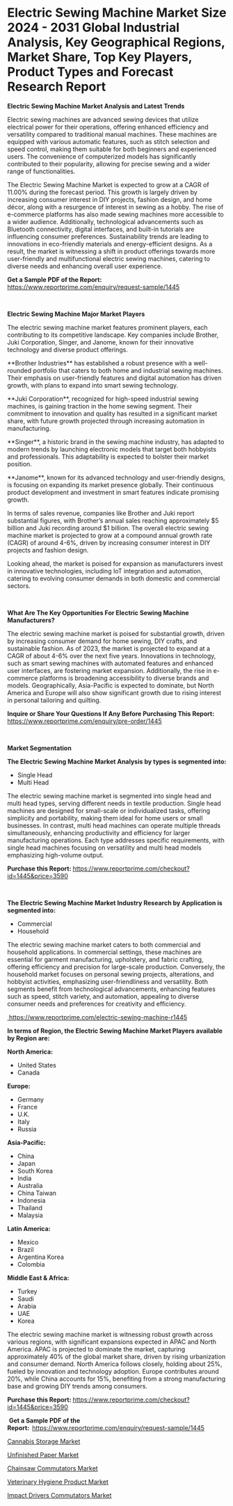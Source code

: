 <p><h1>Electric Sewing Machine Market Size 2024 - 2031 Global Industrial Analysis, Key Geographical Regions, Market Share, Top Key Players, Product Types and Forecast Research Report</h1></p><p><strong>Electric Sewing Machine Market Analysis and Latest Trends</strong></p>
<p><p>Electric sewing machines are advanced sewing devices that utilize electrical power for their operations, offering enhanced efficiency and versatility compared to traditional manual machines. These machines are equipped with various automatic features, such as stitch selection and speed control, making them suitable for both beginners and experienced users. The convenience of computerized models has significantly contributed to their popularity, allowing for precise sewing and a wider range of functionalities.</p><p>The Electric Sewing Machine Market is expected to grow at a CAGR of 11.00% during the forecast period. This growth is largely driven by increasing consumer interest in DIY projects, fashion design, and home décor, along with a resurgence of interest in sewing as a hobby. The rise of e-commerce platforms has also made sewing machines more accessible to a wider audience. Additionally, technological advancements such as Bluetooth connectivity, digital interfaces, and built-in tutorials are influencing consumer preferences. Sustainability trends are leading to innovations in eco-friendly materials and energy-efficient designs. As a result, the market is witnessing a shift in product offerings towards more user-friendly and multifunctional electric sewing machines, catering to diverse needs and enhancing overall user experience.</p></p>
<p><strong>Get a Sample PDF of the Report:&nbsp;</strong> <a href="https://www.reportprime.com/enquiry/request-sample/1445">https://www.reportprime.com/enquiry/request-sample/1445</a></p>
<p>&nbsp;</p>
<p><strong>Electric Sewing Machine Major Market Players</strong></p>
<p><p>The electric sewing machine market features prominent players, each contributing to its competitive landscape. Key companies include Brother, Juki Corporation, Singer, and Janome, known for their innovative technology and diverse product offerings.</p><p>**Brother Industries** has established a robust presence with a well-rounded portfolio that caters to both home and industrial sewing machines. Their emphasis on user-friendly features and digital automation has driven growth, with plans to expand into smart sewing technology. </p><p>**Juki Corporation**, recognized for high-speed industrial sewing machines, is gaining traction in the home sewing segment. Their commitment to innovation and quality has resulted in a significant market share, with future growth projected through increasing automation in manufacturing.</p><p>**Singer**, a historic brand in the sewing machine industry, has adapted to modern trends by launching electronic models that target both hobbyists and professionals. This adaptability is expected to bolster their market position. </p><p>**Janome**, known for its advanced technology and user-friendly designs, is focusing on expanding its market presence globally. Their continuous product development and investment in smart features indicate promising growth.</p><p>In terms of sales revenue, companies like Brother and Juki report substantial figures, with Brother’s annual sales reaching approximately $5 billion and Juki recording around $1 billion. The overall electric sewing machine market is projected to grow at a compound annual growth rate (CAGR) of around 4-6%, driven by increasing consumer interest in DIY projects and fashion design.</p><p>Looking ahead, the market is poised for expansion as manufacturers invest in innovative technologies, including IoT integration and automation, catering to evolving consumer demands in both domestic and commercial sectors.</p></p>
<p>&nbsp;</p>
<p><strong>What Are The Key Opportunities For Electric Sewing Machine Manufacturers?</strong></p>
<p><p>The electric sewing machine market is poised for substantial growth, driven by increasing consumer demand for home sewing, DIY crafts, and sustainable fashion. As of 2023, the market is projected to expand at a CAGR of about 4-6% over the next five years. Innovations in technology, such as smart sewing machines with automated features and enhanced user interfaces, are fostering market expansion. Additionally, the rise in e-commerce platforms is broadening accessibility to diverse brands and models. Geographically, Asia-Pacific is expected to dominate, but North America and Europe will also show significant growth due to rising interest in personal tailoring and quilting.</p></p>
<p><strong>Inquire or Share Your Questions If Any Before Purchasing This Report:</strong> <a href="https://www.reportprime.com/enquiry/pre-order/1445">https://www.reportprime.com/enquiry/pre-order/1445</a></p>
<p>&nbsp;</p>
<p><strong>Market Segmentation</strong></p>
<p><strong>The Electric Sewing Machine Market Analysis by types is segmented into:</strong></p>
<p><ul><li>Single Head</li><li>Multi Head</li></ul></p>
<p><p>The electric sewing machine market is segmented into single head and multi head types, serving different needs in textile production. Single head machines are designed for small-scale or individualized tasks, offering simplicity and portability, making them ideal for home users or small businesses. In contrast, multi head machines can operate multiple threads simultaneously, enhancing productivity and efficiency for larger manufacturing operations. Each type addresses specific requirements, with single head machines focusing on versatility and multi head models emphasizing high-volume output.</p></p>
<p><strong>Purchase this Report:&nbsp;</strong><a href="https://www.reportprime.com/checkout?id=1445&price=3590">https://www.reportprime.com/checkout?id=1445&price=3590</a></p>
<p>&nbsp;</p>
<p><strong>The Electric Sewing Machine Market Industry Research by Application is segmented into:</strong></p>
<p><ul><li>Commercial</li><li>Household</li></ul></p>
<p><p>The electric sewing machine market caters to both commercial and household applications. In commercial settings, these machines are essential for garment manufacturing, upholstery, and fabric crafting, offering efficiency and precision for large-scale production. Conversely, the household market focuses on personal sewing projects, alterations, and hobbyist activities, emphasizing user-friendliness and versatility. Both segments benefit from technological advancements, enhancing features such as speed, stitch variety, and automation, appealing to diverse consumer needs and preferences for creativity and efficiency.</p></p>
<p><a href="https://www.reportprime.com/electric-sewing-machine-r1445">&nbsp;https://www.reportprime.com/electric-sewing-machine-r1445</a></p>
<p><strong>In terms of Region, the Electric Sewing Machine Market Players available by Region are:</strong></p>
<p>
    <p> <strong> North America: </strong>
        <ul>
            <li>United States</li>
            <li>Canada</li>
        </ul>
        </p> 
    <p> <strong> Europe: </strong>
        <ul>
            <li>Germany</li>
            <li>France</li>
            <li>U.K.</li>
            <li>Italy</li>
            <li>Russia</li>
        </ul>
        </p> 
    <p> <strong> Asia-Pacific: </strong>
        <ul>
            <li>China</li>
            <li>Japan</li>
            <li>South Korea</li>
            <li>India</li>
            <li>Australia</li>
            <li>China Taiwan</li>
            <li>Indonesia</li>
            <li>Thailand</li>
            <li>Malaysia</li>
        </ul>
        </p> 
    <p> <strong> Latin America: </strong>
        <ul>
            <li>Mexico</li>
            <li>Brazil</li>
            <li>Argentina Korea</li>
            <li>Colombia</li>
        </ul>
        </p> 
    <p> <strong> Middle East & Africa: </strong>
        <ul>
            <li>Turkey</li>
            <li>Saudi</li>
            <li>Arabia</li>
            <li>UAE</li>
            <li>Korea</li>
        </ul>
    </p>
    </p>
<p><p>The electric sewing machine market is witnessing robust growth across various regions, with significant expansions expected in APAC and North America. APAC is projected to dominate the market, capturing approximately 40% of the global market share, driven by rising urbanization and consumer demand. North America follows closely, holding about 25%, fueled by innovation and technology adoption. Europe contributes around 20%, while China accounts for 15%, benefiting from a strong manufacturing base and growing DIY trends among consumers.</p></p>
<p><strong>Purchase this Report: </strong><a href="https://www.reportprime.com/checkout?id=1445&price=3590">https://www.reportprime.com/checkout?id=1445&price=3590</a></p>
<p>&nbsp;<strong>Get a Sample PDF of the Report:&nbsp;&nbsp;</strong><a href="https://www.reportprime.com/enquiry/request-sample/1445">https://www.reportprime.com/enquiry/request-sample/1445</a></p>
<p><strong></strong></p>
<p><p><a href="https://medium.com/@judypierce2022/future-ready-strategic-insights-into-the-global-cannabis-storage-market-2024-2031-d9423c271e1c">Cannabis Storage Market</a></p><p><a href="https://www.linkedin.com/pulse/unfinished-paper-industry-sector-new-technologies-market-impact-xam3e?trackingId=tIv54%2B%2BWRGKT9%2FbRDnLnug%3D%3D">Unfinished Paper Market</a></p><p><a href="https://issuu.com/reportprime-2/docs/chainsaw-commutators-market-size-20_39dfca6c86dc95">Chainsaw Commutators Market</a></p><p><a href="https://medium.com/@judypierce2022/veterinary-hygiene-product-market-market-segmentation-geographical-regions-and-market-forcast-5b3f5b036c00">Veterinary Hygiene Product Market</a></p><p><a href="https://issuu.com/reportprime-2/docs/impact-drivers-commutators-market-s_9079e5d013f22d">Impact Drivers Commutators Market</a></p></p>